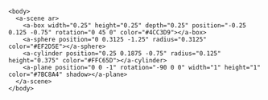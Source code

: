 <!DOCTYPE html>
<html>
  <head>
    <meta charset="utf-8" />
    <meta http-equiv="X-UA-Compatible" content="IE=edge" />
    <title>GeoAR.js demo</title>
    <script src="https://aframe.io/releases/1.0.4/aframe.min.js"></script>
    <script src="https://unpkg.com/aframe-look-at-component@0.8.0/dist/aframe-look-at-component.min.js"></script>
    <script src="https://raw.githack.com/AR-js-org/AR.js/master/aframe/build/aframe-ar-nft.js"></script>
  </head>

	<body>
	  <a-scene ar>
		<a-box width="0.25" height="0.25" depth="0.25" position="-0.25 0.125 -0.75" rotation="0 45 0" color="#4CC3D9"></a-box>
		<a-sphere position="0 0.3125 -1.25" radius="0.3125" color="#EF2D5E"></a-sphere>
		<a-cylinder position="0.25 0.1875 -0.75" radius="0.125" height="0.375" color="#FFC65D"></a-cylinder>
		<a-plane position="0 0 -1" rotation="-90 0 0" width="1" height="1" color="#7BC8A4" shadow></a-plane>
	  </a-scene>
	</body>
</html>